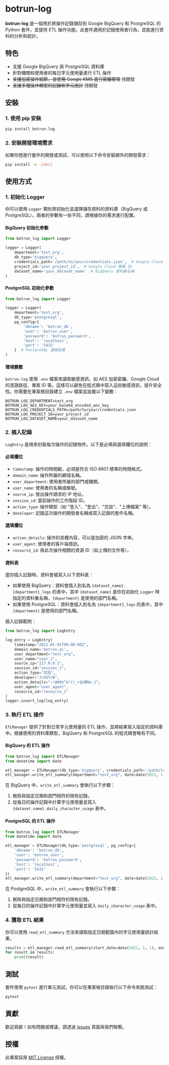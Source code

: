 # botrun-log

**botrun-log** 是一個用於將操作記錄儲存到 Google BigQuery 和 PostgreSQL 的 Python 套件，並提供 ETL 操作功能。此套件適用於記錄使用者行為，並能進行資料的分析和統計。

## 特色

- 支援 Google BigQuery 與 PostgreSQL 資料庫
- 針對機關和使用者的每日字元使用量進行 ETL 操作
- ~~支援加密操作細節，並使用 Google KMS 進行密鑰管理~~ 待開發
- ~~支援多種操作類型的記錄和字元統計~~ 待開發

## 安裝

### 1. 使用 pip 安裝

```bash
pip install botrun-log
```

### 2. 安裝開發環境需求

如果你想進行套件的開發或測試，可以使用以下命令安裝額外的開發需求：

```bash
pip install -e .[dev]
```

## 使用方式

### 1. 初始化 Logger

你可以使用 `Logger` 類別來初始化並選擇儲存資料的資料庫（BigQuery 或 PostgreSQL）。兩者的參數有一些不同，請根據你的需求進行配置。

#### BigQuery 初始化參數

```python
from botrun_log import Logger

logger = Logger(
    department='test_org',
    db_type='bigquery',
    credentials_path='/path/to/your/credentials.json',  # Google Cloud Service Account 憑證路徑
    project_id='your_project_id',  # Google Cloud 專案 ID
    dataset_name='your_dataset_name'  # BigQuery 資料集名稱
)
```

#### PostgreSQL 初始化參數

```python
from botrun_log import Logger

logger = Logger(
    department='test_org',
    db_type='postgresql',
    pg_config={
        'dbname': 'botrun_db',
        'user': 'botrun_user',
        'password': 'botrun_password',
        'host': 'localhost',
        'port': '5432'
    }  # PostgreSQL 連線配置
)
```

#### 環境變數

`botrun-log` 使用 `.env` 檔案來讀取敏感資訊，如 AES 加密密鑰、Google Cloud 的憑證路徑、專案 ID 等。這樣可以避免在程式碼中寫入這些敏感資訊，提升安全性。你需要在專案根目錄建立 `.env` 檔案並設置以下變數：

```
BOTRUN_LOG_DEPARTMENT=test_org
BOTRUN_LOG_AES_KEY=your_base64_encoded_aes_key
BOTRUN_LOG_CREDENTIALS_PATH=/path/to/your/credentials.json
BOTRUN_LOG_PROJECT_ID=your_project_id
BOTRUN_LOG_DATASET_NAME=your_dataset_name
```

### 2. 插入記錄

`LogEntry` 是用來封裝每次操作的記錄物件。以下是必填與選填欄位的說明：

#### 必填欄位

- `timestamp`: 操作的時間戳，必須是符合 ISO 8601 標準的時間格式。
- `domain_name`: 操作所屬的網域名稱。
- `user_department`: 使用者所屬的部門或機關。
- `user_name`: 使用者的名稱或帳號。
- `source_ip`: 發出操作請求的 IP 地址。
- `session_id`: 當前操作的工作階段 ID。
- `action_type`: 操作類型（如 "登入"、"登出"、"交談"、"上傳檔案" 等）。
- `developer`: 記錄這次操作的開發者名稱或寫入記錄的套件名稱。

#### 選填欄位

- `action_details`: 操作的具體內容，可以是加密的 JSON 字串。
- `user_agent`: 使用者的客戶端資訊。
- `resource_id`: 與此次操作相關的資源 ID（如上傳的文件等）。

#### 資料表

當你插入記錄時，資料會被寫入以下資料表：

- 如果使用 BigQuery：資料會插入到名為 `{dataset_name}.{department}_logs` 的表中，其中 `{dataset_name}` 是你在初始化 `Logger` 時指定的資料集名稱，`{department}` 是使用的部門名稱。
- 如果使用 PostgreSQL：資料會插入到名為 `{department}_logs` 的表中，其中 `{department}` 是使用的部門名稱。

插入記錄範例：

```python
from botrun_log import LogEntry

log_entry = LogEntry(
    timestamp="2021-01-01T00:00:00Z",
    domain_name='botrun.ai',
    user_department="test_org",
    user_name="user_1",
    source_ip="127.0.0.1",
    session_id="session_1",
    action_type="交談",
    developer="JcXGTcW",
    action_details="~!@#$%^&*()_+台灣No.1",
    user_agent="user_agent",
    resource_id="resource_1"
)
logger.insert_log(log_entry)
```

### 3. 執行 ETL 操作

`ETLManager` 提供了針對日常字元使用量的 ETL 操作，並將結果寫入指定的資料庫中。根據使用的資料庫類型，BigQuery 和 PostgreSQL 的程式碼會略有不同。

#### BigQuery 的 ETL 操作

```python
from botrun_log import ETLManager
from datetime import date

etl_manager = ETLManager(db_type='bigquery', credentials_path='/path/to/your/credentials.json')
etl_manager.write_etl_summary(department="test_org", date=date(2021, 1, 1))
```

在 BigQuery 中，`write_etl_summary` 會執行以下步驟：

1. 刪除與指定日期和部門相符的現有記錄。
2. 從每日的操作記錄中計算字元使用量並寫入 `{dataset_name}.daily_character_usage` 表中。

#### PostgreSQL 的 ETL 操作

```python
from botrun_log import ETLManager
from datetime import date

etl_manager = ETLManager(db_type='postgresql', pg_config={
    'dbname': 'botrun_db',
    'user': 'botrun_user',
    'password': 'botrun_password',
    'host': 'localhost',
    'port': '5432'
})
etl_manager.write_etl_summary(department="test_org", date=date(2021, 1, 1))
```

在 PostgreSQL 中，`write_etl_summary` 會執行以下步驟：

1. 刪除與指定日期和部門相符的現有記錄。
2. 從每日的操作記錄中計算字元使用量並寫入 `daily_character_usage` 表中。

### 4. 獲取 ETL 結果

你可以使用 `read_etl_summary` 方法來讀取指定日期範圍內的字元使用量統計結果。

```python
results = etl_manager.read_etl_summary(start_date=date(2021, 1, 1), end_date=date(2021, 1, 1), department="test_org")
for result in results:
    print(result)
```

## 測試

套件使用 `pytest` 進行單元測試。你可以在專案根目錄執行以下命令來跑測試：

```bash
pytest
```

## 貢獻

歡迎貢獻！如有問題或建議，請透過 [issues](https://github.com/bohachu/bigquery_log_jc/issues) 頁面與我們聯繫。

## 授權

此專案採用 [MIT License](https://opensource.org/licenses/MIT) 授權。